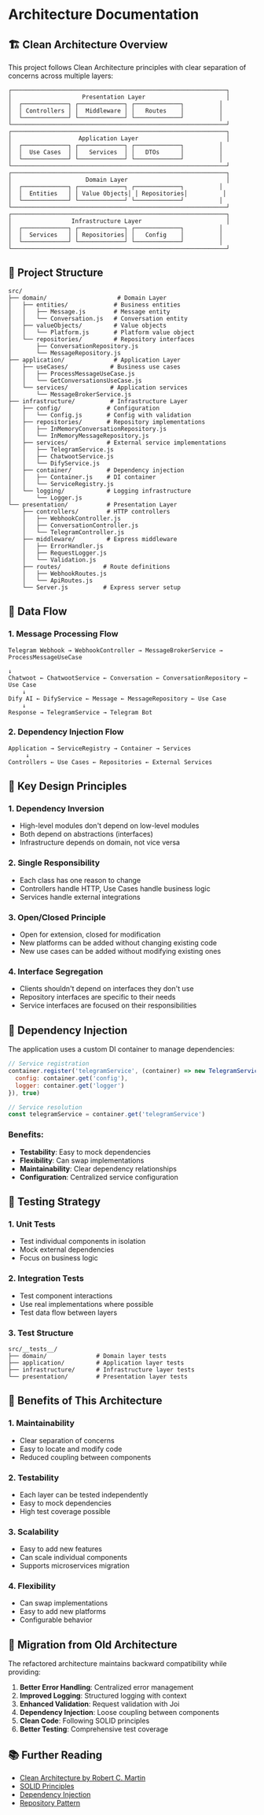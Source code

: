 # Architecture Documentation

## 🏗️ Clean Architecture Overview

This project follows Clean Architecture principles with clear separation of concerns across multiple layers:

```
┌─────────────────────────────────────────────────────────────┐
│                    Presentation Layer                       │
│  ┌─────────────┐ ┌─────────────┐ ┌─────────────┐          │
│  │ Controllers │ │  Middleware │ │   Routes    │          │
│  └─────────────┘ └─────────────┘ └─────────────┘          │
└─────────────────────────────────────────────────────────────┘
┌─────────────────────────────────────────────────────────────┐
│                   Application Layer                         │
│  ┌─────────────┐ ┌─────────────┐ ┌─────────────┐          │
│  │  Use Cases  │ │   Services  │ │   DTOs      │          │
│  └─────────────┘ └─────────────┘ └─────────────┘          │
└─────────────────────────────────────────────────────────────┘
┌─────────────────────────────────────────────────────────────┐
│                     Domain Layer                            │
│  ┌─────────────┐ ┌─────────────┐ ┌─────────────┐          │
│  │  Entities   │ │ Value Objects│ │ Repositories│          │
│  └─────────────┘ └─────────────┘ └─────────────┘          │
└─────────────────────────────────────────────────────────────┘
┌─────────────────────────────────────────────────────────────┐
│                 Infrastructure Layer                        │
│  ┌─────────────┐ ┌─────────────┐ ┌─────────────┐          │
│  │  Services   │ │ Repositories│ │   Config    │          │
│  └─────────────┘ └─────────────┘ └─────────────┘          │
└─────────────────────────────────────────────────────────────┘
```

## 📁 Project Structure

```
src/
├── domain/                    # Domain Layer
│   ├── entities/             # Business entities
│   │   ├── Message.js        # Message entity
│   │   └── Conversation.js   # Conversation entity
│   ├── valueObjects/         # Value objects
│   │   └── Platform.js       # Platform value object
│   └── repositories/         # Repository interfaces
│       ├── ConversationRepository.js
│       └── MessageRepository.js
├── application/              # Application Layer
│   ├── useCases/            # Business use cases
│   │   ├── ProcessMessageUseCase.js
│   │   └── GetConversationsUseCase.js
│   └── services/            # Application services
│       └── MessageBrokerService.js
├── infrastructure/          # Infrastructure Layer
│   ├── config/             # Configuration
│   │   └── Config.js       # Config with validation
│   ├── repositories/       # Repository implementations
│   │   ├── InMemoryConversationRepository.js
│   │   └── InMemoryMessageRepository.js
│   ├── services/           # External service implementations
│   │   ├── TelegramService.js
│   │   ├── ChatwootService.js
│   │   └── DifyService.js
│   ├── container/          # Dependency injection
│   │   ├── Container.js    # DI container
│   │   └── ServiceRegistry.js
│   └── logging/            # Logging infrastructure
│       └── Logger.js
└── presentation/           # Presentation Layer
    ├── controllers/        # HTTP controllers
    │   ├── WebhookController.js
    │   ├── ConversationController.js
    │   └── TelegramController.js
    ├── middleware/         # Express middleware
    │   ├── ErrorHandler.js
    │   ├── RequestLogger.js
    │   └── Validation.js
    ├── routes/            # Route definitions
    │   ├── WebhookRoutes.js
    │   └── ApiRoutes.js
    └── Server.js          # Express server setup
```

## 🔄 Data Flow

### 1. Message Processing Flow

```
Telegram Webhook → WebhookController → MessageBrokerService → ProcessMessageUseCase
                                                                      ↓
Chatwoot ← ChatwootService ← Conversation ← ConversationRepository ← Use Case
    ↓
Dify AI ← DifyService ← Message ← MessageRepository ← Use Case
    ↓
Response → TelegramService → Telegram Bot
```

### 2. Dependency Injection Flow

```
Application → ServiceRegistry → Container → Services
     ↓
Controllers ← Use Cases ← Repositories ← External Services
```

## 🎯 Key Design Principles

### 1. **Dependency Inversion**
- High-level modules don't depend on low-level modules
- Both depend on abstractions (interfaces)
- Infrastructure depends on domain, not vice versa

### 2. **Single Responsibility**
- Each class has one reason to change
- Controllers handle HTTP, Use Cases handle business logic
- Services handle external integrations

### 3. **Open/Closed Principle**
- Open for extension, closed for modification
- New platforms can be added without changing existing code
- New use cases can be added without modifying existing ones

### 4. **Interface Segregation**
- Clients shouldn't depend on interfaces they don't use
- Repository interfaces are specific to their needs
- Service interfaces are focused on their responsibilities

## 🔧 Dependency Injection

The application uses a custom DI container to manage dependencies:

```javascript
// Service registration
container.register('telegramService', (container) => new TelegramService({
  config: container.get('config'),
  logger: container.get('logger')
}), true)

// Service resolution
const telegramService = container.get('telegramService')
```

### Benefits:
- **Testability**: Easy to mock dependencies
- **Flexibility**: Can swap implementations
- **Maintainability**: Clear dependency relationships
- **Configuration**: Centralized service configuration

## 🧪 Testing Strategy

### 1. **Unit Tests**
- Test individual components in isolation
- Mock external dependencies
- Focus on business logic

### 2. **Integration Tests**
- Test component interactions
- Use real implementations where possible
- Test data flow between layers

### 3. **Test Structure**
```
src/__tests__/
├── domain/              # Domain layer tests
├── application/         # Application layer tests
├── infrastructure/      # Infrastructure layer tests
└── presentation/        # Presentation layer tests
```

## 🚀 Benefits of This Architecture

### 1. **Maintainability**
- Clear separation of concerns
- Easy to locate and modify code
- Reduced coupling between components

### 2. **Testability**
- Each layer can be tested independently
- Easy to mock dependencies
- High test coverage possible

### 3. **Scalability**
- Easy to add new features
- Can scale individual components
- Supports microservices migration

### 4. **Flexibility**
- Can swap implementations
- Easy to add new platforms
- Configurable behavior

## 🔄 Migration from Old Architecture

The refactored architecture maintains backward compatibility while providing:

1. **Better Error Handling**: Centralized error management
2. **Improved Logging**: Structured logging with context
3. **Enhanced Validation**: Request validation with Joi
4. **Dependency Injection**: Loose coupling between components
5. **Clean Code**: Following SOLID principles
6. **Better Testing**: Comprehensive test coverage

## 📚 Further Reading

- [Clean Architecture by Robert C. Martin](https://blog.cleancoder.com/uncle-bob/2012/08/13/the-clean-architecture.html)
- [SOLID Principles](https://en.wikipedia.org/wiki/SOLID)
- [Dependency Injection](https://en.wikipedia.org/wiki/Dependency_injection)
- [Repository Pattern](https://martinfowler.com/eaaCatalog/repository.html)
